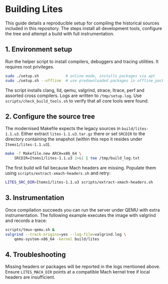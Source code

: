 # Building Lites

This guide details a reproducible setup for compiling the historical sources
included in this repository.  The steps install all development tools,
configure the tree and attempt a build with full instrumentation.

## 1. Environment setup

Run the helper script to install compilers, debuggers and tracing utilities.
It requires root privileges.

```bash
sudo ./setup.sh            # online mode, installs packages via apt
sudo ./setup.sh --offline  # use predownloaded packages in offline_packages/
```

The script installs clang, lld, qemu, valgrind, strace, ltrace, perf and
assorted cross compilers.  Logs are written to `/tmp/setup.log`.
Use `scripts/check_build_tools.sh` to verify that all core tools were found.

## 2. Configure the source tree

The modernised Makefile expects the legacy sources in `build/lites-1.1.u3`.
Either extract `lites-1.1.u3.tar.gz` there or set `SRCDIR` to the directory
containing the snapshot (within this repo it resides under
`Items1/lites-1.1.u3`).

```bash
make -f Makefile.new ARCH=x86_64 \
    SRCDIR=Items1/lites-1.1.u3 2>&1 | tee /tmp/build_log.txt
```

The first build will fail because Mach headers are missing.  Populate them
using `scripts/extract-xmach-headers.sh` and retry:

```bash
LITES_SRC_DIR=Items1/lites-1.1.u3 scripts/extract-xmach-headers.sh
```

## 3. Instrumentation

Once compilation succeeds you can run the server under QEMU with extra
instrumentation.  The following example executes the image with valgrind and
records a trace:

```bash
scripts/tmux-qemu.sh &
valgrind --track-origins=yes --log-file=valgrind.log \
    qemu-system-x86_64 -kernel build/lites
```

## 4. Troubleshooting

Missing headers or packages will be reported in the logs mentioned above.
Ensure `LITES_MACH_DIR` points at a compatible Mach kernel tree if local
headers are insufficient.
